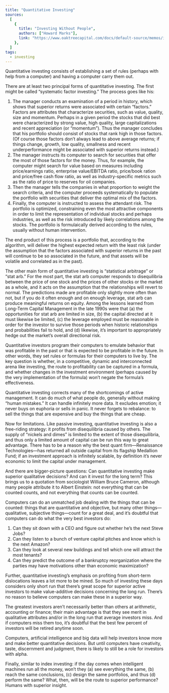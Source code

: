 ```yaml
---
title: "Quantitative Investing"
sources:
  [
    {
      title: "Investing Without People",
      authors: ["Howard Marks"],
      link: "https://www.oaktreecapital.com/docs/default-source/memos/investing-without-people.pdf",
    },
  ]
tags:
  - investing
---
```


Quantitative investing consists of establishing a set of rules (perhaps with help from a computer) and having a computer carry them out.

There are at least two principal forms of quantitative investing. The first might be called “systematic factor investing.” The process goes like his:

1. The manager conducts an examination of a period in history, which shows that superior returns were associated with certain “factors.” Factors are attributes that characterize securities, such as value, quality, size and momentum. Perhaps in a given period the stocks that did best were characterized by strong value, high quality, large capitalizations and recent appreciation (or “momentum”). Thus the manager concludes that his portfolio should consist of stocks that rank high in those factors. (Of course those factors don’t always lead to above average returns; if things change, growth, low quality, smallness and recent underperformance might be associated with superior returns instead.)
1. The manager instructs its computer to search for securities that offer the most of those factors for the money. Thus, for example, the computer might search for value based on measures including price/earnings ratio, enterprise value/EBITDA ratio, price/book ration and price/free cash flow ratio, as well as industry-specific metrics such as the ratio of price to reserves for oil companies.
1. Then the manager tells the companies in what proportion to weight the search criteria, and the computer proceeds systematically to populate the portfolio with securities that deliver the optimal mix of the factors.
1. Finally, the computer is instructed to assess the attendant risk. The portfolio is optimized, constraining even the most attractive components in order to limit the representation of individual stocks and perhaps industries, as well as the risk introduced by likely correlations among the stocks. The portfolio is formulaically derived according to the rules, usually without human intervention.

The end product of this process is a portfolio that, according to the algorithm, will deliver the highest expected return with the least risk (under the assumption that the factors associated with superior returns in the past will continue to be so associated in the future, and that assets will be volatile and correlated as in the past).

The other main form of quantitative investing is “statistical arbitrage” or “stat arb.” For the most part, the stat arb computer responds to disequilibria between the price of one stock and the prices of other stocks or the market as a whole, and it acts on the assumption that the relationships will revert to normal. The predictions made are profitable only slightly more often than not, but if you do it often enough and on enough leverage, stat arb can produce meaningful returns on equity. Among the lessons learned from Long-Term Capital Management in the late 1990s were that (a) the opportunities for stat arb are limited in size, (b) the capital directed at it must likewise be limited, (c) the leverage employed must be reasonable in order for the investor to survive those periods when historic relationships and probabilities fail to hold, and (d) likewise, it’s important to appropriately hedge out the market’s overall directional risk.

Quantitative investors program their computers to emulate behavior that was profitable in the past or that is expected to be profitable in the future. In other words, they set rules or formulas for their computers to live by. The key question is whether, in a competitive, dynamic and interconnected arena like investing, the route to profitability can be captured in a formula, and whether changes in the investment environment (perhaps caused by the very implementation of the formula) won’t negate the formula’s effectiveness.

Quantitative investing corrects many of the shortcomings of active management. It can do much of what people do, generally without making “human mistakes.” It can handle infinitely more data. It excludes emotion; it never buys on euphoria or sells in panic. It never forgets to rebalance: to sell the things that are expensive and buy the things that are cheap.

Now for limitations. Like passive investing, quantitative investing is also a free-riding strategy: it profits from disequilibria caused by others. The supply of “nickels and dimes” is limited to the extent of those disequilibria, and thus only a limited amount of capital can be run this way to great advantage. There has to be a reason why the best quant firm—Renaissance Technologies—has returned all outside capital from its flagship Medallion Fund; if an investment approach is infinitely scalable, by definition it’s never economic to limit the capital under management.

And there are bigger-picture questions: Can quantitative investing make superior qualitative decisions? And can it invest for the long term? This brings us to a quotation from sociologist William Bruce Cameron, although many people attribute it to Albert Einstein: not everything that can be counted counts, and not everything that counts can be counted.

Computers can do an unmatched job dealing with the things that can be counted: things that are quantitative and objective, but many other things—qualitative, subjective things—count for a great deal, and it’s doubtful that computers can do what the very best investors do:

1. Can they sit down with a CEO and figure out whether he’s the next Steve Jobs?
1. Can they listen to a bunch of venture capital pitches and know which is the next Amazon?
1. Can they look at several new buildings and tell which one will attract the most tenants?
1. Can they predict the outcome of a bankruptcy reorganization where the parties may have motivations other than economic maximization?

Further, quantitative investing’s emphasis on profiting from short-term dislocations leaves a lot more to be mined. So much of investing these days considers only short run that there’s great scope for superior active investors to make value-additive decisions concerning the long run. There’s no reason to believe computers can make these in a superior way.

The greatest investors aren’t necessarily better than others at arithmetic, accounting or finance; their main advantage is that they see merit in qualitative attributes and/or in the long run that average investors miss. And if computers miss them too, it’s doubtful that the best few percent of investors will be retired anytime soon.

Computers, artificial intelligence and big data will help investors know more and make better quantitative decisions. But until computers have creativity, taste, discernment and judgment, there is likely to still be a role for investors with alpha.

Finally, similar to index investing: if the day comes when intelligent machines run all the money, won’t they (a) see everything the same, (b) reach the same conclusions, (c) design the same portfolios, and thus (d) perform the same? What, then, will be the route to superior performance? Humans with superior insight.

